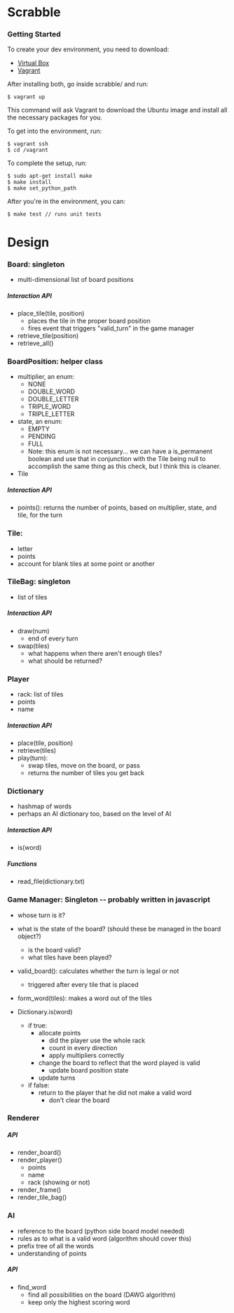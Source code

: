 Scrabble
========

### Getting Started

To create your dev environment, you need to download:
 * [Virtual Box](https://www.virtualbox.org/)
 * [Vagrant](http://www.vagrantup.com/)

After installing both, go inside scrabble/ and run:

```
$ vagrant up
```

This command will ask Vagrant to download the Ubuntu image and install all the necessary packages for you.

To get into the environment, run:

```
$ vagrant ssh
$ cd /vagrant
```

To complete the setup, run:
```
$ sudo apt-get install make
$ make install
$ make set_python_path
```

After you're in the environment, you can:

```
$ make test // runs unit tests
```


Design
========
### Board: singleton
- multi-dimensional list of board positions

##### Interaction API
- place_tile(tile, position)
	- places the tile in the proper board position
	- fires event that triggers "valid_turn" in the game manager
- retrieve_tile(position)
- retrieve_all()


### BoardPosition: helper class
- multiplier, an enum:
	- NONE
	- DOUBLE_WORD
	- DOUBLE_LETTER
	- TRIPLE_WORD
	- TRIPLE_LETTER
- state, an enum:
	- EMPTY
	- PENDING
	- FULL
	- Note: this enum is not necessary...  we can have a is_permanent boolean and use that in conjunction with the Tile being null to accomplish the same thing as this check, but I think this is cleaner.
- Tile

##### Interaction API
- points(): returns the number of points, based on multiplier, state, and tile, for the turn


### Tile:
- letter
- points
- account for blank tiles at some point or another

### TileBag: singleton
- list of tiles

##### Interaction API
- draw(num)
	- end of every turn
- swap(tiles)
	- what happens when there aren't enough tiles?
	- what should be returned?

### Player
- rack: list of tiles
- points
- name

##### Interaction API
- place(tile, position)
- retrieve(tiles)
- play(turn):
	- swap tiles, move on the board, or pass
	- returns the number of tiles you get back


### Dictionary
- hashmap of words
- perhaps an AI dictionary too, based on the level of AI

##### Interaction API
- is(word)

##### Functions
- read_file(dictionary.txt)


### Game Manager: Singleton -- probably written in javascript
- whose turn is it?
- what is the state of the board? (should these be managed in the board object?)
	- is the board valid?
	- what tiles have been played?

- valid_board(): calculates whether the turn is legal or not
	- triggered after every tile that is placed
- form_word(tiles): makes a word out of the tiles
- Dictionary.is(word)
	- if true:
		- allocate points
			- did the player use the whole rack
			- count in every direction
			- apply multipliers correctly
		- change the board to reflect that the word played is valid
			- update board position state
		- update turns
	- if false:
		- return to the player that he did not make a valid word
			- don't clear the board


### Renderer

##### API
- render_board()
- render_player()
	- points
	- name
	- rack (showing or not)
- render_frame()
- render_tile_bag()


### AI
- reference to the board (python side board model needed)
- rules as to what is a valid word (algorithm should cover this)
- prefix tree of all the words
- understanding of points

##### API
- find_word
	- find all possibilities on the board (DAWG algorithm)
	- keep only the highest scoring word
